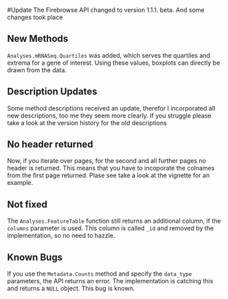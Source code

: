 #Update
The Firebrowse API changed to version 1.1.1. beta. And some changes took place

## New Methods
`Analyses.mRNASeq.Quartiles` was added, which serves the quartiles and extrema
for a gene of interest. Using these values, boxplots can directly be drawn from
the data.

## Description Updates
Some method descriptions received an update, therefor I incorporated all new
descriptions, too me they seem more clearly. If you struggle please take a look
at the version history for the old descriptions

## No header returned
Now, if you iterate over pages, for the second and all further pages no header
is returned. This means that you have to incoporate the colnames from the first
page returned. Plase see take a look at the vignette for an example.

## Not fixed
The `Analyses.FeatureTable` function still returns an additional column, if the
`columns` parameter is used. This column is called `_id` and  removed by the
implementation, so no need to hazzle.

## Known Bugs
If you use the `Metadata.Counts` method and specify the `data_type` parameters,
the API returns an error. The implementation is catching this and returns a
`NULL` object. This bug is known.
